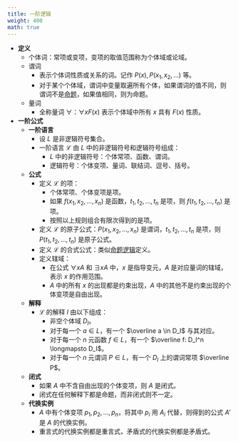 ```yaml
---
title: 一阶逻辑
weight: 400
math: true
---
```


- **定义**
    - 个体词：常项或变项，变项的取值范围称为个体域或论域。
    - 谓词
        - 表示个体词性质或关系的词。记作 $P(x),P(x_1,x_2,\dots)$ 等。
        - 对于某个个体域，谓词中变量取遍所有个体，如果谓词的值不同，则谓词不是[命题](/notes/docs/mathematics/discrete-mathematics/proposition-logic#e9ee8d)，如果值相同，则为命题。
    - 量词
        - 全称量词 $\forall$：$\forall x F(x)$ 表示个体域中所有 $x$ 具有 $F(x)$ 性质。
- **一阶公式**
    - **一阶语言**
        - 设 $L$ 是非逻辑符号集合。
        - 一阶语言 $\mathcal L$ 由 $L$ 中的非逻辑符号和逻辑符号组成：
            -  $L$ 中的非逻辑符号：个体常项、函数、谓词。
            - 逻辑符号：个体变项、量词、联结词、逗号、括号。
    - **公式**
        - 定义 $\mathcal L$ 的项：
            - 个体常项、个体变项是项。
            - 如果 $f(x_1,x_2,\dots,x_n)$ 是函数，$t_1,t_2,\dots,t_n$ 是项，则 $f(t_1,t_2,\dots,t_n)$ 是项。
            - 按照以上规则组合有限次得到的是项。
        - 定义 $\mathcal L$ 的原子公式：$P(x_1,x_2,\dots,x_n)$ 是谓词，$t_1,t_2,\dots,t_n$ 是项，则 $P(t_1,t_2,\dots,t_n)$ 是原子公式。
        - 定义 $\mathcal L$ 的合式公式：类似[命题逻辑](/notes/docs/mathematics/discrete-mathematics/proposition-logic#ilw96h)定义。
        - 定义辖域：
            - 在公式 $\forall x A$ 和 $\exists xA$ 中，$x$ 是指导变元，$A$ 是对应量词的辖域，表示 $x$ 的作用范围。
            - $A$ 中的所有 $x$ 的出现都是约束出现，$A$ 中的其他不是约束出现的个体变项是自由出现。
    - **解释**
        - $\mathcal L$ 的解释 $I$ 由以下组成：
            - 非空个体域 $D_I$。
            - 对于每一个 $a \in L$，有一个 $\overline a \in D_I$ 与其对应。
            - 对于每一个 $n$ 元函数 $f\in L$，有一个 $\overline f: D_I^n \longmapsto D_I$。
            - 对于每一个 $n$ 元谓词 $P\in L$，有一个 $D_I$ 上的谓词常项 $\overline P$。
    - **闭式**
        - 如果 $A$ 中不含自由出现的个体变项，则 $A$ 是闭式。
        - 闭式在任何解释下都是命题，而非闭式则不一定。
    - **代换实例**
        - $A$ 中有个体变项 $p_1,p_2,\dots,p_n$，将其中 $p_i$ 用 $A_i$ 代替，则得到的公式 $A'$ 是 $A$ 的代换实例。
        - 重言式的代换实例都是重言式，矛盾式的代换实例都是矛盾式。
